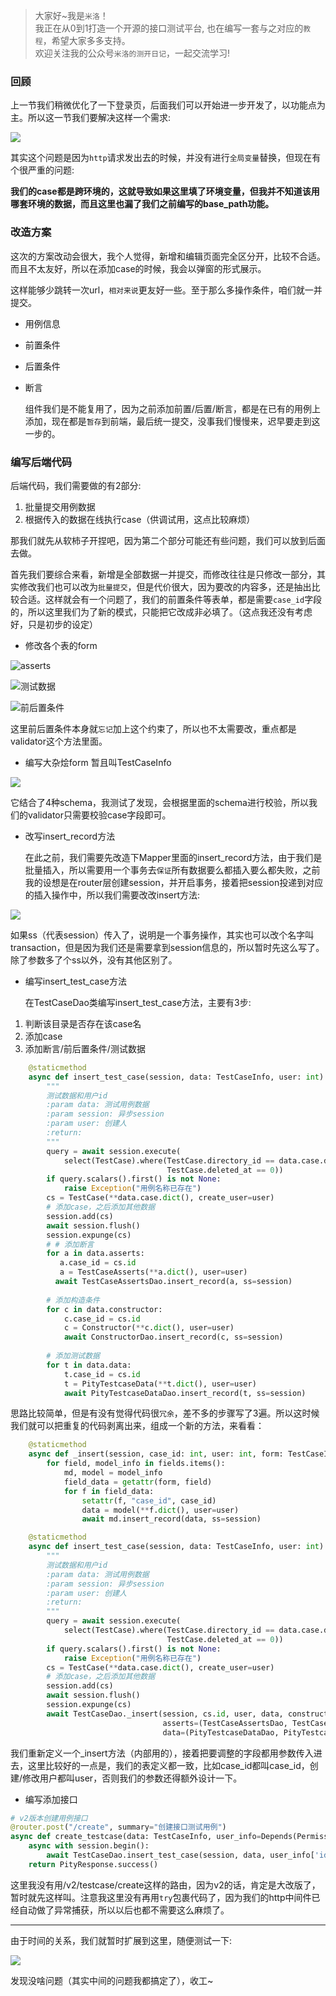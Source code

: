 > 大家好~我是`米洛`！<br/>
> 我正在从0到1打造一个开源的接口测试平台, 也在编写一套与之对应的`教程`，希望大家多多支持。<br/>
> 欢迎关注我的公众号`米洛的测开日记`，一起交流学习! 

### 回顾

  上一节我们稍微优化了一下登录页，后面我们可以开始进一步开发了，以功能点为主。所以这一节我们要解决这样一个需求:
  
![](https://files.mdnice.com/user/11504/c52bf4eb-c9d0-49ea-991e-01137f57fa92.png)

  其实这个问题是因为`http`请求发出去的时候，并没有进行`全局变量`替换，但现在有个很严重的问题:
  
  **我们的case都是跨环境的，这就导致如果这里填了环境变量，但我并不知道该用哪套环境的数据，而且这里也漏了我们之前编写的base_path功能。**
  
### 改造方案

  这次的方案改动会很大，我个人觉得，新增和编辑页面完全区分开，比较不合适。而且不太友好，所以在添加case的时候，我会以弹窗的形式展示。
  
  这样能够少跳转一次url，`相对来说`更友好一些。至于那么多操作条件，咱们就一并提交。
  
- 用例信息
- 前置条件
- 后置条件
- 断言

  组件我们是不能复用了，因为之前添加前置/后置/断言，都是在已有的用例上添加，现在都是`暂存`到前端，最后统一提交，没事我们慢慢来，迟早要走到这一步的。

### 编写后端代码

  后端代码，我们需要做的有2部分:
  
1. 批量提交用例数据
2. 根据传入的数据在线执行case（供调试用，这点比较麻烦）

  那我们就先从软柿子开捏吧，因为第二个部分可能还有些问题，我们可以放到后面去做。
  
  首先我们要综合来看，新增是全部数据一并提交，而修改往往是只修改一部分，其实修改我们也可以改为`批量提交`，但是代价很大，因为要改的内容多，还是抽出比较合适。这样就会有一个问题了，我们的前置条件等表单，都是需要`case_id`字段的，所以这里我们为了新的模式，只能把它改成非必填了。（这点我还没有考虑好，只是初步的设定）
  
- 修改各个表的form

![asserts](https://files.mdnice.com/user/11504/a28fb020-e036-4980-9d29-6e89466fd031.png)


![测试数据](https://files.mdnice.com/user/11504/dab76c0c-ab4d-4ef9-8258-9c6b34123e6d.png)

![前后置条件](https://files.mdnice.com/user/11504/91819324-b741-4990-b17b-f088fd47b98d.png)

  这里前后置条件本身就`忘记`加上这个约束了，所以也不太需要改，重点都是validator这个方法里面。
  
- 编写大杂烩form 暂且叫TestCaseInfo

![](https://files.mdnice.com/user/11504/253f8cda-1e01-4cb7-9dd5-d941b5492121.png)

  它结合了4种schema，我测试了发现，会根据里面的schema进行校验，所以我们的validator只需要校验case字段即可。
  
- 改写insert_record方法

  在此之前，我们需要先改造下Mapper里面的insert_record方法，由于我们是批量插入，所以需要用一个事务去`保证`所有数据要么都插入要么都失败，之前我的设想是在router层创建session，并开启事务，接着把session投递到对应的插入操作中，所以我们需要改改insert方法:

![](https://files.mdnice.com/user/11504/15688d85-7c62-480d-bbfe-04472a491df7.png)

  如果ss（代表session）传入了，说明是一个事务操作，其实也可以改个名字叫transaction，但是因为我们还是需要拿到session信息的，所以暂时先这么写了。除了参数多了个ss以外，没有其他区别了。
  
- 编写insert_test_case方法

  在TestCaseDao类编写insert_test_case方法，主要有3步:
  
1. 判断该目录是否存在该case名
2. 添加case
3. 添加断言/前后置条件/测试数据

```python
    @staticmethod
    async def insert_test_case(session, data: TestCaseInfo, user: int):
        """
        测试数据和用户id
        :param data: 测试用例数据
        :param session: 异步session
        :param user: 创建人
        :return:
        """
        query = await session.execute(
            select(TestCase).where(TestCase.directory_id == data.case.directory_id, TestCase.name == data.case.name,
                                   TestCase.deleted_at == 0))
        if query.scalars().first() is not None:
            raise Exception("用例名称已存在")
        cs = TestCase(**data.case.dict(), create_user=user)
        # 添加case，之后添加其他数据
        session.add(cs)
        await session.flush()
        session.expunge(cs)
        # # 添加断言
        for a in data.asserts:
           a.case_id = cs.id
           a = TestCaseAsserts(**a.dict(), user=user)
          await TestCaseAssertsDao.insert_record(a, ss=session)
        
        # 添加构造条件
        for c in data.constructor:
            c.case_id = cs.id
            c = Constructor(**c.dict(), user=user)
            await ConstructorDao.insert_record(c, ss=session)
        
        # 添加测试数据
        for t in data.data:
            t.case_id = cs.id
            t = PityTestcaseData(**t.dict(), user=user)
            await PityTestcaseDataDao.insert_record(t, ss=session)
```

  思路比较简单，但是有没有觉得代码很`冗余`，差不多的步骤写了3遍。所以这时候我们就可以把重复的代码剥离出来，组成一个新的方法，来看看：
  
```python
    @staticmethod
    async def _insert(session, case_id: int, user: int, form: TestCaseInfo, **fields: tuple):
        for field, model_info in fields.items():
            md, model = model_info
            field_data = getattr(form, field)
            for f in field_data:
                setattr(f, "case_id", case_id)
                data = model(**f.dict(), user=user)
                await md.insert_record(data, ss=session)

    @staticmethod
    async def insert_test_case(session, data: TestCaseInfo, user: int):
        """
        测试数据和用户id
        :param data: 测试用例数据
        :param session: 异步session
        :param user: 创建人
        :return:
        """
        query = await session.execute(
            select(TestCase).where(TestCase.directory_id == data.case.directory_id, TestCase.name == data.case.name,
                                   TestCase.deleted_at == 0))
        if query.scalars().first() is not None:
            raise Exception("用例名称已存在")
        cs = TestCase(**data.case.dict(), create_user=user)
        # 添加case，之后添加其他数据
        session.add(cs)
        await session.flush()
        session.expunge(cs)
        await TestCaseDao._insert(session, cs.id, user, data, constructor=(ConstructorDao, Constructor),
                                  asserts=(TestCaseAssertsDao, TestCaseAsserts),
                                  data=(PityTestcaseDataDao, PityTestcaseData))
```
  
  我们重新定义一个_insert方法（内部用的），接着把要调整的字段都用参数传入进去，这里比较好的一点是，我们的表定义都一致，比如case_id都叫case_id，创建/修改用户都叫user，否则我们的参数还得额外设计一下。
  
- 编写添加接口

```python
# v2版本创建用例接口
@router.post("/create", summary="创建接口测试用例")
async def create_testcase(data: TestCaseInfo, user_info=Depends(Permission()), session=Depends(get_session)):
    async with session.begin():
        await TestCaseDao.insert_test_case(session, data, user_info['id'])
    return PityResponse.success()
```

  这里我没有用/v2/testcase/create这样的路由，因为v2的话，肯定是大改版了，暂时就先这样叫。注意我这里没有再用`try`包裹代码了，因为我们的http中间件已经自动做了异常捕获，所以以后也都不需要这么麻烦了。

---

  由于时间的关系，我们就暂时扩展到这里，随便测试一下:
  
![](https://files.mdnice.com/user/11504/70830f6c-baad-47ea-abaf-032343af0071.png)

  发现没啥问题（其实中间的问题我都搞定了），收工~